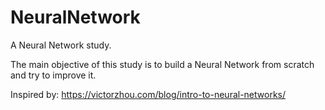 # NeuralNetwork
A Neural Network study. 

The main objective of this study is to build a Neural Network from scratch and try to improve it.

Inspired by: https://victorzhou.com/blog/intro-to-neural-networks/
